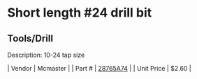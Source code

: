 # Short length #24 drill bit
## Tools/Drill
Description: 	10-24 tap size 

| Vendor | Mcmaster | 
| Part # | [28765A74](http://www.mcmaster.com/) | 
| Unit Price | $2.60 | 

